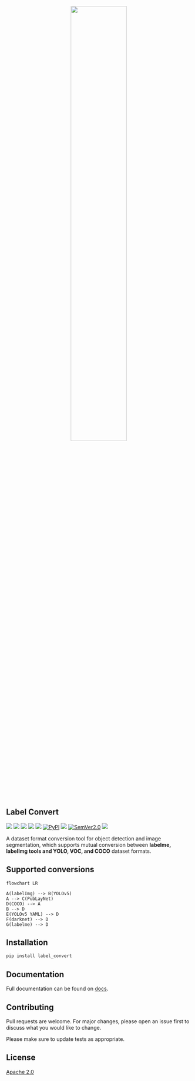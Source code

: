 <div align="center">
  <img src="https://github.com/RapidAI/LabelConvert/releases/download/v0/LabelConvertv3.png" width="55%" height="55%"/>
</div>

## Label Convert

<p align="left">
    <a href=""><img src="https://img.shields.io/badge/Python->=3.6,<3.12-aff.svg"></a>
    <a href=""><img src="https://img.shields.io/badge/OS-Linux%2C%20Win%2C%20Mac-pink.svg"></a>
    <a href="https://github.com/RapidAI/LabelConvert/graphs/contributors"><img src="https://img.shields.io/github/contributors/RapidAI/LabelConvert?color=9ea"></a>
    <a href="https://github.com/RapidAI/LabelConvert/stargazers"><img src="https://img.shields.io/github/stars/RapidAI/LabelConvert?color=ccf" ></a>
    <a href="https://pepy.tech/project/label_convert"><img src="https://static.pepy.tech/badge/label_convert?period=total&units=abbreviation&left_color=grey&right_color=blue&left_text=Downloads"></a>
    <a href="https://pypi.org/project/label_convert/"><img alt="PyPI" src="https://img.shields.io/pypi/v/label_convert"></a>
    <a href="https://choosealicense.com/licenses/apache-2.0/"><img src="https://img.shields.io/badge/License-Apache%202-dfd.svg"></a>
    <a href="https://semver.org/"><img alt="SemVer2.0" src="https://img.shields.io/badge/SemVer-2.0-brightgreen"></a>
    <a href="https://github.com/psf/black"><img src="https://img.shields.io/badge/code%20style-black-000000.svg"></a>
</p>

A dataset format conversion tool for object detection and image segmentation, which supports mutual conversion between **labelme, labelImg tools and YOLO, VOC, and COCO** dataset formats.

## Supported conversions
```mermaid
flowchart LR

A(labelImg) --> B(YOLOv5)
A --> C(PubLayNet)
D(COCO) --> A
B --> D
E(YOLOv5 YAML) --> D
F(darknet) --> D
G(labelme) --> D
```

## Installation
```bash
pip install label_convert
```

## Documentation
Full documentation can be found on [docs](https://rapidai.github.io/LabelConvert/docs).


## Contributing
Pull requests are welcome. For major changes, please open an issue first
to discuss what you would like to change.

Please make sure to update tests as appropriate.


## License
[Apache 2.0](https://choosealicense.com/licenses/apache-2.0/)
